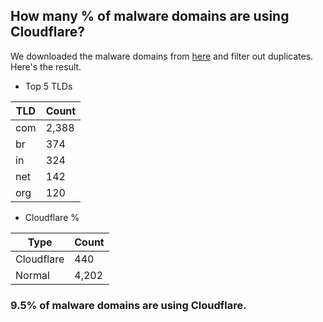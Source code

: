 ## How many % of malware domains are using Cloudflare?


We downloaded the malware domains from [here](https://urlhaus.abuse.ch) and filter out duplicates.
Here's the result.


[//]: # (start replacement)


- Top 5 TLDs

| TLD | Count |
| --- | --- |
| com | 2,388 |
| br | 374 |
| in | 324 |
| net | 142 |
| org | 120 |


- Cloudflare %

| Type | Count |
| --- | --- |
| Cloudflare | 440 |
| Normal | 4,202 |


### 9.5% of malware domains are using Cloudflare.